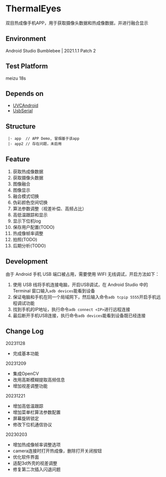 ﻿# ThermalEyes
双目热成像手机APP，用于获取摄像头数据和热成像数据，并进行融合显示

## Environment
Android Studio Bumblebee | 2021.1.1 Patch 2

## Test Platform
meizu 18s

## Depends on
 - [UVCAndroid](https://github.com/shiyinghan/UVCAndroid)
 - [UsbSerial](https://github.com/felHR85/UsbSerial)

## Structure
```
 |- app  // APP Demo, 冒烟基于该app
 |- app2 // 存在问题，未启用
```

## Feature
1. 获取热成像数据
2. 获取摄像头数据
3. 图像融合
4. 图像显示
5. 融合模式切换
6. 伪彩颜色空间切换
7. 算法参数调整（视差补偿、高频占比）
8. 高低温跟踪和显示
9. 显示下位机log
10. 保存用户配置(TODO)
11. 热成像帧率调整
12. 拍照(TODO)
13. 后期分析(TODO)
    
## Development
由于 Android 手机 USB 端口被占用，需要使用 WIFI 无线调试，开启方法如下：

1. 使用 USB 线将手机连接电脑，开启USB调试，在 Android Studio 中的 Terminal 窗口输入`adb devices`能看到设备
2. 保证电脑和手机在同一个局域网下，然后输入命令`adb tcpip 5555`开启手机远程调试功能
3. 找到手机的IP地址，执行命令`adb connect <IP>`进行远程连接
4. 最后断开手机USB连接，执行命令`adb devices`能看到设备既已经连接
    
## Change Log
20231128 
 - 完成基本功能

20231209
 - 集成OpenCV
 - 改用高斯模糊提取高频信息
 - 增加视差调整功能

20231221
 - 增加高低温跟踪
 - 增加菜单栏算法参数配置
 - 屏幕旋转锁定
 - 修改下位机通信协议

20230203
 - 增加热成像帧率调整选项
 - camera连接时打开热成像，删除打开关闭按钮
 - 优化软件界面
 - 适配3d外壳的视差调整
 - 修复第二次插入闪退问题
